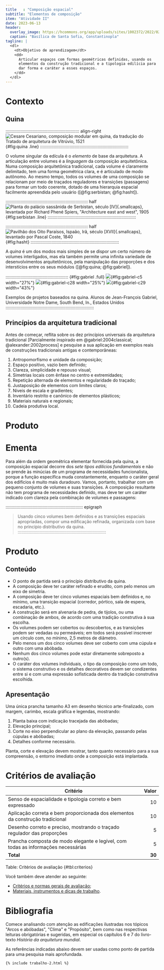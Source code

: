 ```yaml
---
title   : "Composição espacial"
subtitle: "Elementos de composição"
item: "Atividade II"
date: 2023-06-13
header:
  overlay_image: https://hcommons.org/app/uploads/sites/1002372/2022/02/29a_Coupe_longitudinale_et_vue_sur_latrium-mirror.jpg
  caption: "Basílica de Santa Sofia, Constantinopla"
tagline: |
  <dl>
    <dt>Objetivo de aprendizagem</dt>
    <dd>
      Articular espaços com formas geométricas definidas, usando os
      elementos da construção tradicional e a tipologia edilícia para
      dar forma e caráter a esses espaços.
    </dd>
  </dl>
---
```


# Contexto #

## Quina ##

:::::::::::::::::::::::::::::::::::::::::::::::::::::::::::: align-right
![Cesare Cesariano, composição modular em quina, da tradução do [Tratado de arquitetura de Vitrúvio, 1521][]](https://hcommons.org/app/uploads/sites/1002372/2022/02/cesariano-120a1.png){#fig:quina .line}
::::::::::::::::::::::::::::::::::::::::::::::::::::::::::::::::::::::::

[Tratado de arquitetura de Vitrúvio, 1521]: http://archive.org/details/gri_33125008262210

O volume singular da edícula é o *elemento* de base da arquitetura. A
articulação entre volumes é a *linguagem* da composição arquitetônica.
Numa composição arquitetônica tradicional, cada volume é claramente
delimitado, tem uma forma geométrica clara, e é articulado de modo
autônomo. Ao mesmo tempo, todos os volumes de uma composição se
relacionam por meio de traçados reguladores e transições (passagens)
para formar um todo coerente, dotado de uma hierarquia espacial
facilmente apreendida pelo usuário ([@fig:serbistan; @fig:hasht]).

::::::::::::::::::::::::::::::::::::::::::::::::::::::::::::::::::: half
![Planta do palácio sassânida de Serbistan, século [IV]{.smallcaps}, levantada por [Richard Phené Spiers, "Architecture east and west", 1905][]](https://hcommons.org/app/uploads/sites/1002372/2023/03/serbistan-mit-157396_cp.png){#fig:serbistan .line}
::::::::::::::::::::::::::::::::::::::::::::::::::::::::::::::::::::::::

[Richard Phené Spiers, "Architecture east and west", 1905]: http://hdl.handle.net/1721.3/63979

::::::::::::::::::::::::::::::::::::::::::::::::::::::::::::::::::: half
![Pavilhão dos Oito Paraísos, Ispaão, Irã, século [XVII]{.smallcaps}, levantado por [Pascal Coste, 1840][]](https://i.pinimg.com/originals/0f/db/30/0fdb3014815ff18f1a46b51256eaac80.jpg){#fig:hasht}
::::::::::::::::::::::::::::::::::::::::::::::::::::::::::::::::::::::::

[Pascal Coste, 1840]: https://commons.wikimedia.org/wiki/File:Hasht_Behesht,_Plan_and_section_by_Pascal_Coste.jpg

A *quina* é um dos modos mais simples de se dispor um certo número de
volumes interligados, mas ela também permite uma infinita variedade de
desenvolvimentos arquitetônicos, pela manipulação das proporções e dos
interstícios entre os seus módulos ([@fig:quina; @fig:gabriel]).

::::::::::::::::::::::::::::::::::::::::::::::::::: {#fig:gabriel .full}
![](https://hcommons.org/app/uploads/sites/1002372/2022/02/gabriel-c5.jpg){#fig:gabriel-c5 width="27%"}
![](https://hcommons.org/app/uploads/sites/1002372/2022/02/gabriel-c28.jpg){#fig:gabriel-c28 width="25%"}
![](https://hcommons.org/app/uploads/sites/1002372/2022/02/gabriel-c29.jpg){#fig:gabriel-c29 width="43%"}

Exemplos de projetos baseados na quina. Alunos de Jean-François Gabriel, Universidade Notre Dame, South Bend, In., Estados Unidos
::::::::::::::::::::::::::::::::::::::::::::::::::::::::::::::::::::::::

## Princípios da arquitetura tradicional ##

Antes de começar, reflita sobre os dez princípios universais da
arquitetura tradicional [Parcialmente inspirado em
@gabriel:2004classical; @alexander:2002process] e pesquise a sua
aplicação em exemplos reais de construções tradicionais antigas e
contemporâneas:

 1. Antropomorfismo e unidade da composição;
 2. Espaço positivo, vazio bem definido;
 3. Clareza, simplicidade e repouso visual;
 4. Simetrias locais com ênfase no centro e extremidades;
 5. Repetição alternada de elementos e regularidade do traçado;
 6. Justaposição de elementos com limites claros;
 7. Níveis de escala e gradientes;
 8. Inventário restrito e canônico de elementos plásticos;
 9. Materiais naturais e regionais;
10. Cadeia produtiva local.
 
# Produto #

# Ementa #

Para além da ordem geométrica elementar fornecida pela quina, a
composição espacial decorre dos *sete tipos edilícios fundamentais* e
não se prende às minúcias de um programa de necessidades funcionalista,
porque a função específica muda constantemente, enquanto o caráter geral
dos edifícios é muito mais duradouro. Vamos, portanto, trabalhar com um
pequeno conjunto de volumes e suas transições. A composição resultante
não tem programa de necessidades definido, mas deve ter um caráter
indicado com clareza pela combinação de volumes e passagens:

::::::::::::::::::::::::::::::::::::::::::::::::::::::::::::::: epigraph
> Usando cinco volumes bem definidos e as transições espaciais
> apropriadas, compor uma edificação refinada, organizada com base no
> princípio distributivo da quina.
::::::::::::::::::::::::::::::::::::::::::::::::::::::::::::::::::::::::

# Produto #

## Conteúdo ##

- O ponto de partida será o princípio distributivo da quina.
- A composição deve ter caráter refinado e erudito, com pelo menos um
  eixo de simetria.
- A composição deve ter cinco volumes espaciais bem definidos e, no
  mínimo, uma transição espacial (corredor, pórtico, sala de espera,
  escadaria, etc.).
- A construção será em alvenaria de pedra, de tijolos, ou uma combinação
  de ambos, de acordo com uma tradição construtiva à sua escolha.
- Os volumes podem ser cobertos ou descobertos, e as transições podem
  ser vedadas ou permeáveis; em todos será possível inscrever
  um círculo com, no mínimo, 2,5 metros de diâmetro.
- Pelo menos um dos cinco volumes deve ser coberto com uma cúpula e
  outro com uma abóbada.
- Nenhum dos cinco volumes pode estar diretamente sobreposto a outro(s).
- O caráter dos volumes individuais, o tipo da composição como um todo,
  o sistema construtivo e os detalhes decorativos devem ser condizentes
  entre si e com uma expressão sofisticada dentro da tradição
  construtiva escolhida.

## Apresentação ##

Uma única prancha tamanho A3 em desenho técnico arte-finalizado, com
margem, carimbo, escala gráfica e legendas, mostrando:

1. Planta baixa com indicação tracejada das abóbadas;
2. Elevação principal;
3. Corte no eixo perpendicular ao plano da elevação, passando pelas
   cúpulas e abóbadas;
4. Detalhes conforme necessário.

Planta, corte e elevação devem mostrar, tanto quanto necessário para a
sua compreensão, o entorno imediato onde a composição está implantada.

# Critérios de avaliação #

| Critério                                                                          |  Valor |
|-----------------------------------------------------------------------------------|-------:|
| Senso de espacialidade e tipologia correto e bem expressado                       |     10 |
| Aplicação correta e bem proporcionada dos elementos da construção tradicional     |     10 |
| Desenho correto e preciso, mostrando o traçado regulador das proporções           |      5 |
| Prancha composta de modo elegante e legível, com todas as informações necessárias |      5 |
| **Total**                                                                         | **30** |

Table: Critérios de avaliação {#tbl:criterios}

Você também deve atender ao seguinte:

- [Critérios e normas gerais de avaliação](../_plano/avalia.md);
- [Materiais, instrumentos e dicas de trabalho](materiais.md).

# Bibliografia #

Comece analisando com atenção as edificações ilustradas nos tópicos
"Arcos e abóbadas", "Clima" e "Propósito", bem como nas respectivas
leituras obrigatórias e sugeridas, em especial os capítulos 6 e 7 do
livro-texto *História da arquitetura mundial*.

As referências indicadas abaixo devem ser usadas como ponto de partida
para uma pesquisa mais aprofundada.

```{=html}
{% include trabalho-2.html %}
```

